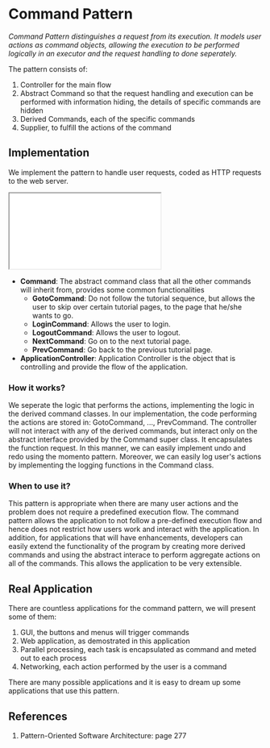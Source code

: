 # Command Pattern

*Command Pattern distinguishes a request from its execution. It models user actions as command objects, allowing the execution to be performed logically in an executor and the request handling to done seperately.*

The pattern consists of:

1. Controller for the main flow
1. Abstract Command so that the request handling and execution can be performed with information hiding, the details of specific commands are hidden
1. Derived Commands, each of the specific commands
1. Supplier, to fulfill the actions of the command

## Implementation 

We implement the pattern to handle user requests, coded as HTTP requests to the web server.

<iframe src="uml/command"></iframe>

* **Command**: The abstract command class that all the other commands will inherit from, provides some common functionalities
	* **GotoCommand**: Do not follow the tutorial sequence, but allows the user to skip over certain tutorial pages, to the page that he/she wants to go.
	* **LoginCommand**: Allows the user to login.
	* **LogoutCommand**: Allows the user to logout.
	* **NextCommand**: Go on to the next tutorial page.
	* **PrevCommand**: Go back to the previous tutorial page.
* **ApplicationController**: Application Controller is the object that is controlling and provide the flow of the application.

### How it works?

We seperate the logic that performs the actions, implementing the logic in the derived command classes. In our implementation, the code performing the actions are stored in: GotoCommand, ..., PrevCommand. The controller will not interact with any of the derived commands, but interact only on the abstract interface provided by the Command super class. It encapsulates the function request. In this manner, we can easily implement undo and redo using the momento pattern. Moreover, we can easily log user's actions by implementing the logging functions in the Command class.

### When to use it?

This pattern is appropriate when there are many user actions and the problem does not require a predefined execution flow. The command pattern allows the application to not follow a pre-defined execution flow and hence does not restrict how users work and interact with the application. In addition, for applications that will have enhancements, developers can easily extend the functionality of the program by creating more derived commands and using the abstract interace to perform aggregate actions on all of the commands. This allows the application to be very extensible.

## Real Application

There are countless applications for the command pattern, we will present some of them:

1. GUI, the buttons and menus will trigger commands
1. Web application, as demostrated in this application
1. Parallel processing, each task is encapsulated as command and meted out to each process
1. Networking, each action performed by the user is a command

There are many possible applications and it is easy to dream up some applications that use this pattern.

## References

1. Pattern-Oriented Software Architecture: page 277


